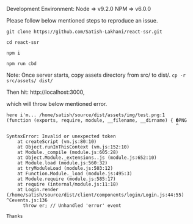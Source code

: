 Development Environment:
Node => v9.2.0
NPM  => v6.0.0

Please follow below mentioned steps to reproduce an issue.

`git clone https://github.com/Satish-Lakhani/react-ssr.git`

`cd react-ssr`

`npm i`

`npm run cbd`

Note: Once server starts, copy assets directory from src/ to dist/.
`cp -r src/assets/ dist/`

Then hit: http://localhost:3000,

which will throw below mentioned error.

```
here i'm... /home/satish/source/dist/assets/img/test.png:1
(function (exports, require, module, __filename, __dirname) { �PNG
                                                              ^

SyntaxError: Invalid or unexpected token
    at createScript (vm.js:80:10)
    at Object.runInThisContext (vm.js:152:10)
    at Module._compile (module.js:605:28)
    at Object.Module._extensions..js (module.js:652:10)
    at Module.load (module.js:560:32)
    at tryModuleLoad (module.js:503:12)
    at Function.Module._load (module.js:495:3)
    at Module.require (module.js:585:17)
    at require (internal/module.js:11:18)
    at Login.render (/home/satish/source/dist/client/components/login/Login.js:44:55)
^Cevents.js:136
      throw er; // Unhandled 'error' event

Thanks
